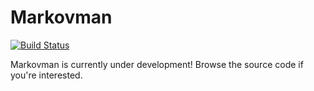 # Markovman
[![Build Status](https://travis-ci.org/IanTayler/markovman.svg?branch=master)](https://travis-ci.org/IanTayler/markovman)

Markovman is currently under development! Browse the source code if you're interested.
